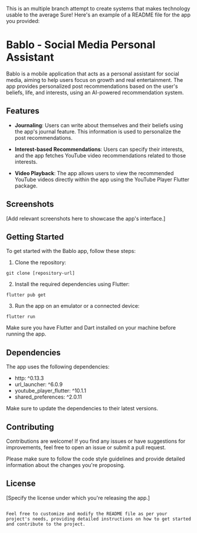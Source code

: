 This is an multiple branch attempt to create systems that makes technology usable to the average
Sure! Here's an example of a README file for the app you provided:


# Bablo - Social Media Personal Assistant

Bablo is a mobile application that acts as a personal assistant for social media, aiming to help users focus on growth and real entertainment. The app provides personalized post recommendations based on the user's beliefs, life, and interests, using an AI-powered recommendation system.

## Features

- **Journaling**: Users can write about themselves and their beliefs using the app's journal feature. This information is used to personalize the post recommendations.

- **Interest-based Recommendations**: Users can specify their interests, and the app fetches YouTube video recommendations related to those interests.

- **Video Playback**: The app allows users to view the recommended YouTube videos directly within the app using the YouTube Player Flutter package.

## Screenshots

[Add relevant screenshots here to showcase the app's interface.]

## Getting Started

To get started with the Bablo app, follow these steps:

1. Clone the repository:

```shell
git clone [repository-url]
```

2. Install the required dependencies using Flutter:

```shell
flutter pub get
```

3. Run the app on an emulator or a connected device:

```shell
flutter run
```

Make sure you have Flutter and Dart installed on your machine before running the app.

## Dependencies

The app uses the following dependencies:

- http: ^0.13.3
- url_launcher: ^6.0.9
- youtube_player_flutter: ^10.1.1
- shared_preferences: ^2.0.11

Make sure to update the dependencies to their latest versions.

## Contributing

Contributions are welcome! If you find any issues or have suggestions for improvements, feel free to open an issue or submit a pull request.

Please make sure to follow the code style guidelines and provide detailed information about the changes you're proposing.

## License

[Specify the license under which you're releasing the app.]

```

Feel free to customize and modify the README file as per your project's needs, providing detailed instructions on how to get started and contribute to the project.